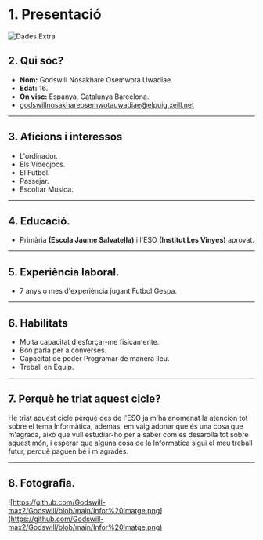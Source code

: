 # 1. Presentació

![Dades Extra](https://github.com/Godswill-max2/Godswill/blob/main/Dades%20Extra)
## 2. Qui sóc?
* **Nom:** Godswill Nosakhare Osemwota Uwadiae.
* **Edat:** 16.
* **On visc:** Espanya, Catalunya Barcelona.
* godswillnosakhareosemwotauwadiae@elpuig.xeill.net

_________________________________________________________________________________

## 3. Aficions i interessos
* L'ordinador.
* Els Videojocs.
* El Futbol.
* Passejar.
* Escoltar Musica.

_________________________________________________________________________________

## 4. Educació.
* Primària **(Escola Jaume Salvatella)** i l'ESO **(Institut Les Vinyes)** aprovat.

_________________________________________________________________________________

## 5. Experiència laboral.
* 7 anys o mes d'experiència jugant Futbol Gespa.

_________________________________________________________________________________

## 6. Habilitats
* Molta capacitat d'esforçar-me fisicamente.
* Bon parla per a converses.
* Capacitat de poder Programar de manera lleu.
* Treball en Equip.

_________________________________________________________________________________

## 7. Perquè he triat aquest cicle?
He triat aquest cicle perquè des de l'ESO ja m'ha anomenat la atencion tot sobre el tema Informàtica, ademas, em vaig adonar que és una cosa que m'agrada, això que vull estudiar-ho per a saber com es desarolla tot sobre aquest món, i esperar que alguna cosa de la Informatica sigui el meu treball futur, perquè paguen bé i m'agradés.

_________________________________________________________________________________

## 8. Fotografia.
![https://github.com/Godswill-max2/Godswill/blob/main/Infor%20Imatge.png](https://github.com/Godswill-max2/Godswill/blob/main/Infor%20Imatge.png) 



